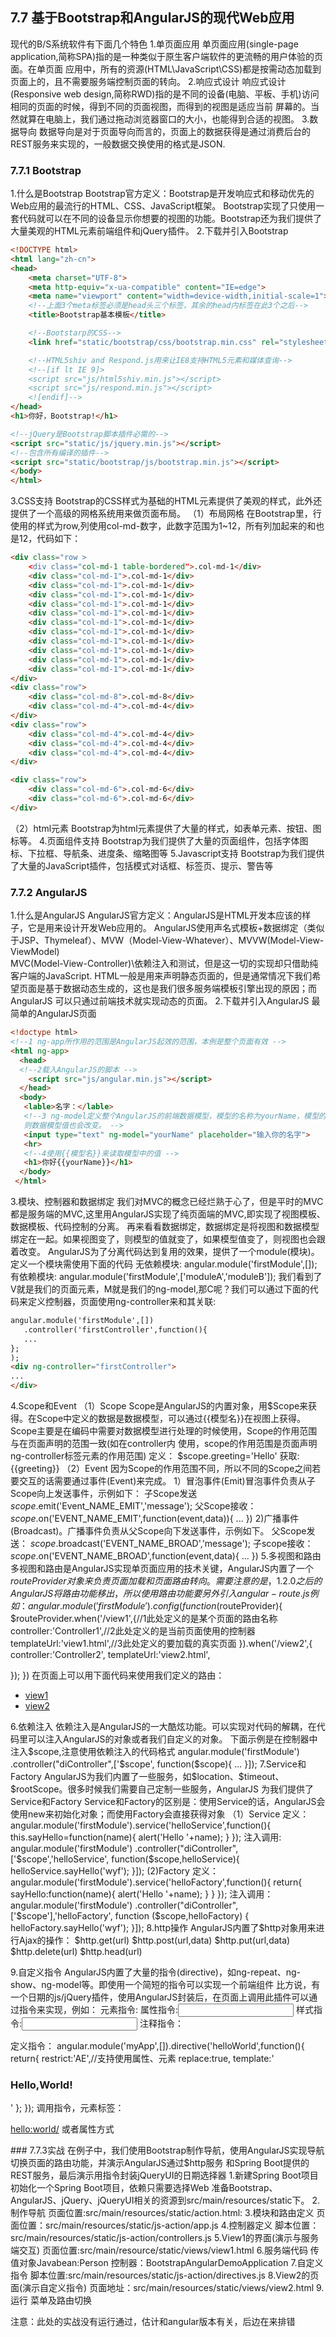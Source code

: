 ## 7.7 基于Bootstrap和AngularJS的现代Web应用
现代的B/S系统软件有下面几个特色
1.单页面应用
   单页面应用(single-page application,简称SPA)指的是一种类似于原生客户端软件的更流畅的用户体验的页面。在单页面
应用中，所有的资源(HTML\JavaScript\CSS)都是按需动态加载到页面上的，且不需要服务端控制页面的转向。
2.响应式设计
  响应式设计(Responsive web design,简称RWD)指的是不同的设备(电脑、平板、手机)访问相同的页面的时候，得到不同的页面视图，而得到的视图是适应当前
屏幕的。当然就算在电脑上，我们通过拖动浏览器窗口的大小，也能得到合适的视图。
3.数据导向
  数据导向是对于页面导向而言的，页面上的数据获得是通过消费后台的REST服务来实现的，一般数据交换使用的格式是JSON.
### 7.7.1 Bootstrap
1.什么是Bootstrap
  Bootstrap官方定义：Bootstrap是开发响应式和移动优先的Web应用的最流行的HTML、CSS、JavaScript框架。
  Bootstrap实现了只使用一套代码就可以在不同的设备显示你想要的视图的功能。Bootstrap还为我们提供了大量美观的HTML元素前端组件和jQuery插件。
2.下载并引入Bootstrap
```html
<!DOCTYPE html>
<html lang="zh-cn">
<head>
    <meta charset="UTF-8">
    <meta http-equiv="x-ua-compatible" content="IE=edge">
    <meta name="viewport" content="width=device-width,initial-scale=1">
    <!--上面3个meta标签必须是head头三个标签，其余的head内标签在此3个之后-->
    <title>Bootstrap基本模板</title>

    <!--Bootstarp的CSS-->
    <link href="static/bootstrap/css/bootstrap.min.css" rel="stylesheet">

    <!--HTML5shiv and Respond.js用来让IE8支持HTML5元素和媒体查询-->
    <!--[if lt IE 9]>
    <script src="js/html5shiv.min.js"></script>
    <script src="js/respond.min.js"></script>
    <![endif]-->
</head>
<h1>你好，Bootstrap!</h1>

<!--jQuery是Bootstrap脚本插件必需的-->
<script src="static/js/jquery.min.js"></script>
<!--包含所有编译的插件-->
<script src="static/bootstrap/js/bootstrap.min.js"></script>
</body>
</html>
```
3.CSS支持
  Bootstrap的CSS样式为基础的HTML元素提供了美观的样式，此外还提供了一个高级的网格系统用来做页面布局。
（1）布局网格
  在Bootstrap里，行使用的样式为row,列使用col-md-数字，此数字范围为1~12，所有列加起来的和也是12，代码如下：
```html
<div class="row >
    <div class="col-md-1 table-bordered">.col-md-1</div>
    <div class="col-md-1">.col-md-1</div>
    <div class="col-md-1">.col-md-1</div>
    <div class="col-md-1">.col-md-1</div>
    <div class="col-md-1">.col-md-1</div>
    <div class="col-md-1">.col-md-1</div>
    <div class="col-md-1">.col-md-1</div>
    <div class="col-md-1">.col-md-1</div>
    <div class="col-md-1">.col-md-1</div>
    <div class="col-md-1">.col-md-1</div>
    <div class="col-md-1">.col-md-1</div>
    <div class="col-md-1">.col-md-1</div>
</div>
<div class="row">
    <div class="col-md-8">.col-md-8</div>
    <div class="col-md-4">.col-md-4</div>
</div>
<div class="row">
    <div class="col-md-4">.col-md-4</div>
    <div class="col-md-4">.col-md-4</div>
    <div class="col-md-4">.col-md-4</div>
</div>

<div class="row">
    <div class="col-md-6">.col-md-6</div>
    <div class="col-md-6">.col-md-6</div>
</div>
```
（2）html元素
Bootstrap为html元素提供了大量的样式，如表单元素、按钮、图标等。
4.页面组件支持
Bootstrap为我们提供了大量的页面组件，包括字体图标、下拉框、导航条、进度条、缩略图等
5.Javascript支持
Bootstrap为我们提供了大量的JavaScript插件，包括模式对话框、标签页、提示、警告等
### 7.7.2 AngularJS
1.什么是AngularJS
   AngularJS官方定义：AngularJS是HTML开发本应该的样子，它是用来设计开发Web应用的。
   AngularJS使用声名式模板+数据绑定（类似于JSP、Thymeleaf）、MVW（Model-View-Whatever）、MVVW(Model-View-ViewModel)\
MVC(Model-View-Controller)\依赖注入和测试，但是这一切的实现却只借助纯客户端的JavaScript.
   HTML一般是用来声明静态页面的，但是通常情况下我们希望页面是基于数据动态生成的，这也是我们很多服务端模板引擎出现的原因；而AngularJS
可以只通过前端技术就实现动态的页面。
2.下载并引入AngularJS
   最简单的AngularJS页面
```html
<!doctype html>
<!--1 ng-app所作用的范围是AngularJS起效的范围，本例是整个页面有效 -->
<html ng-app>
  <head>
  <!--2载入AngularJS的脚本 -->
    <script src="js/angular.min.js"></script>
  </head>
  <body>
   <lable>名字：</lable>
   <!--3 ng-model定义整个AngularJS的前端数据模型，模型的名称为yourName，模型的值来自你输入的值若输入的值改变，
   则数据模型值也会改变。 -->
   <input type="text" ng-model="yourName" placeholder="输入你的名字">
   <hr>
   <!--4使用{{模型名}}来读取模型中的值 -->
   <h1>你好{{yourName}}</h1>
  </body>
 </html> 
```   
3.模块、控制器和数据绑定
我们对MVC的概念已经烂熟于心了，但是平时的MVC都是服务端的MVC,这里用AngularJS实现了纯页面端的MVC,即实现了视图模板、
数据模板、代码控制的分离。
再来看看数据绑定，数据绑定是将视图和数据模型绑定在一起。如果视图变了，则模型的值就变了，如果模型值变了，则视图也会跟着改变。
AngularJS为了分离代码达到复用的效果，提供了一个module(模块)。定义一个模块需使用下面的代码
无依赖模块:
angular.module('firstModule',[]);
有依赖模块:
angular.module('firstModule',['moduleA','moduleB']);
我们看到了V就是我们的页面元素，M就是我们的ng-model,那C呢？我们可以通过下面的代码来定义控制器，页面使用ng-controller来和其关联:
```html
angular.module('firstModule',[])
   .controller('firstController',function(){
   ...
};
);
<div ng-controller="firstController">
...
</div>
```
4.Scope和Event
（1）Scope
Scope是AngularJS的内置对象，用$Scope来获得。在Scope中定义的数据是数据模型，可以通过{{模型名}}在视图上获得。
Scope主要是在编码中需要对数据模型进行处理的时候使用，Scope的作用范围与在页面声明的范围一致(如在controller内
使用，scope的作用范围是页面声明ng-controller标签元素的作用范围)
定义：
$scope.greeting='Hello'
获取:
{{greeting}}
（2）Event
因为Scope的作用范围不同，所以不同的Scope之间若要交互的话需要通过事件(Event)来完成。
1）冒泡事件(Emit)冒泡事件负责从子Scope向上发送事件，示例如下：
子Scope发送
$scope.$emit('Event_NAME_EMIT','message');
父Scope接收：
$scope.$on('EVENT_NAME_EMIT',function(event,data)){
...
})
2)广播事件(Broadcast)。广播事件负责从父Scope向下发送事件，示例如下。
父Scope发送：
$scope.$broadcast('EVENT_NAME_BROAD','message');
子scope接收：
$scope.$on('EVENT_NAME_BROAD',function(event,data){
...
})
5.多视图和路由
多视图和路由是AngularJS实现单页面应用的技术关键，AngularJS内置了一个$routeProvider对象来负责页面加载和页面路由转向。
需要注意的是，1.2.0之后的AngularJS将路由功能移出，所以使用路由功能要另外引入angular-route.js
例如：
angular.module('firstModule').config(function($routeProvider){
$routeProvider.when('/view1',{//1此处定义的是某个页面的路由名称
    controller:'Controller1',//2此处定义的是当前页面使用的控制器
    templateUrl:'view1.html',//3此处定义的要加载的真实页面
   }).when('/view2',{
    controller:'Controller2',
    templateUrl:'view2.html',
   
   });
})
在页面上可以用下面代码来使用我们定义的路由：
<ul>
  <li><a href="#/view1">view1</a></li>
  <li><a href="#/view2">view2</a></li>
</ul>
<ng-view></ng-view><!--此处为加载进来的页面显示位置-->
6.依赖注入
依赖注入是AngularJS的一大酷炫功能。可以实现对代码的解耦，在代码里可以注入AngularJS的对象或者我们自定义的对象。
下面示例是在控制器中注入$scope,注意使用依赖注入的代码格式
angular.module('firstModule')
   .controller("diController",['$scope',
        function($scope){
          ...
   }]);
7.Service和Factory
AngularJS为我们内置了一些服务，如$location、$timeout、$rootScope。很多时候我们需要自己定制一些服务，AngularJS
为我们提供了Service和Factory
Service和Factory的区别是：使用Service的话，AngularJS会使用new来初始化对象；而使用Factory会直接获得对象
（1）Service
定义：
angular.module('firstModule').service('helloService',function(){
    this.sayHello=function(name){
        alert('Hello '+name);
    }
});
注入调用:
angular.module('firstModule')
    .controller("diController",['$scope','helloService',
        function($scope,helloService){
            helloService.sayHello('wyf');
     }]);
(2)Factory
定义：
angular.module('firstModule').service('helloFactory',function(){
     return{
        sayHello:function(name){
            alert('Hello '+name);
        }
     }
});
注入调用：
angular.module('firstModule')
    .controller("diController",['$scope'],'helloFactory',
        function ($scope,helloFactory) {
            helloFactory.sayHello('wyf');
     }]);
8.http操作
AngularJS内置了$http对象用来进行Ajax的操作：
$http.get(url)
$http.post(url,data)
$http.put(url,data)
$http.delete(url)
$http.head(url)

9.自定义指令
AngularJS内置了大量的指令(directive)，如ng-repeat、ng-show、ng-model等。即使用一个简短的指令可以实现一个前端组件
比方说，有一个日期的js/jQuery插件，使用AngularJS封装后，在页面上调用此插件可以通过指令来实现，例如：
元素指令:<date-picker></date-picker>
属性指令:<input type="text" date-picker/>
样式指令:<input type="text" class="date-picker">
注释指令：<!--directive:date-picker-->

定义指令：
angular.module('myApp',[]).directive('helloWorld',function(){
    return{
        restrict:'AE',//支持使用属性、元素
        replace:true,
        template:'<h3>Hello,World!</h3>'
    };
});
调用指令，元素标签：
<hello-world/>

<hello:world/>
或者属性方式
<div hello-world />
### 7.7.3实战
在例子中，我们使用Bootstrap制作导航，使用AngularJS实现导航切换页面的路由功能，并演示AngularJS通过$http服务
和Spring Boot提供的REST服务，最后演示用指令封装jQueryUI的日期选择器
1.新建Spring Boot项目
初始化一个Spring Boot项目，依赖只需要选择Web
准备Bootstrap、AngularJS、jQuery、jQueryUI相关的资源到src/main/resources/static下。
2.制作导航
页面位置:src/main/resources/static/action.html:
3.模块和路由定义
页面位置：src/main/resources/static/js-action/app.js
4.控制器定义
脚本位置：src/main/resources/static/js-action/controllers.js
5.View1的界面(演示与服务端交互)
页面位置:src/main/resource/static/views/view1.html
6.服务端代码 
传值对象Javabean:Person
控制器：BootstrapAngularDemoApplication
7.自定义指令
脚本位置:src/main/resources/static/js-action/directives.js
8.View2的页面(演示自定义指令)
页面地址：src/main/resources/static/views/view2.html
9.运行
菜单及路由切换

注意：此处的实战没有运行通过，估计和angular版本有关，后边在来排错


























